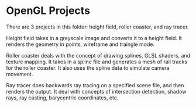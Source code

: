 # OpenGL Projects
There are 3 projects in this folder: height field, roller coaster, and ray tracer.

Height field takes in a greyscale image and converts it to a height field. It renders the geometry in points, wireframe and traingle mode.

Roller coaster deals with the concept of drawing splines, GLSL shaders, and texture mapping. It takes in a spline file and generates a mesh of rail tracks for the roller coaster. It also uses the spline data to simulate camera movement. 

Ray tracer does backwards ray tracing on a specified scene file, and then renders the output. It deal with concepts of intersection detection, shadow rays, ray casting, barycentric coordinates, etc.
